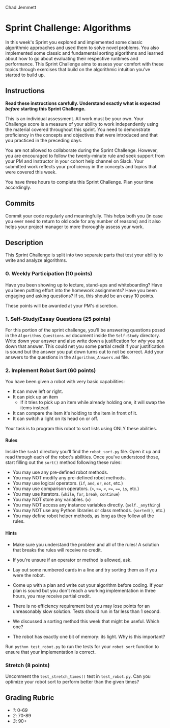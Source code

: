 Chad Jemmett
# Sprint Challenge: Algorithms

In this week's Sprint you explored and implemented some classic algorithmic
approaches and used them to solve novel problems. You also implemented some
classic and fundamental sorting algorithms and learned about how to go about
evaluating their respective runtimes and performance. This Sprint Challenge aims
to assess your comfort with these topics through exercises that build on the
algorithmic intuition you've started to build up.

## Instructions

**Read these instructions carefully. Understand exactly what is expected
_before_ starting this Sprint Challenge.**

This is an individual assessment. All work must be your own. Your Challenge
score is a measure of your ability to work independently using the material
covered throughout this sprint. You need to demonstrate proficiency in the
concepts and objectives that were introduced and that you practiced in the
preceding days.

You are not allowed to collaborate during the Sprint Challenge. However, you are
encouraged to follow the twenty-minute rule and seek support from your PM and
Instructor in your cohort help channel on Slack. Your submitted work reflects
your proficiency in the concepts and topics that were covered this week.

You have three hours to complete this Sprint Challenge. Plan your time
accordingly.

## Commits

Commit your code regularly and meaningfully. This helps both you (in case you
ever need to return to old code for any number of reasons) and it also helps
your project manager to more thoroughly assess your work.

## Description

This Sprint Challenge is split into two separate parts that test your ability to
write and analyze algorithms.

### 0. Weekly Participation (10 points)

Have you been showing up to lecture, stand-ups and whiteboarding? Have you been
putting effort into the homework assignments? Have you been engaging and asking
questions? If so, this should be an easy 10 points.

These points will be awarded at your PM's discretion.

### 1. Self-Study/Essay Questions (25 points)

For this portion of the sprint challenge, you'll be answering questions posed in
the `Algorithms_Questions.md` document inside the `Self-Study` directory. Write
down your answer and also write down a justification for _why_ you put down that
answer. This could net you some partial credit if your justification is sound
but the answer you put down turns out to not be correct. Add your answers to the
questions in the `Algorithms_Answers.md` file.

### 2. Implement Robot Sort (60 points)

You have been given a robot with very basic capabilities:

  * It can move left or right.
  * It can pick up an item
    * If it tries to pick up an item while already holding one, it will
      swap the items instead.
  * It can compare the item it's holding to the item in front of it.
  * It can switch a light on its head on or off.

Your task is to program this robot to sort lists using ONLY these abilities.

#### Rules

Inside the `task1` directory you'll find the `robot_sort.py` file. Open it
up and read through each of the robot's abilities. Once you've understood
those, start filling out the `sort()` method following these rules:

  * You may use any pre-defined robot methods.
  * You may NOT modify any pre-defined robot methods.
  * You may use logical operators. (`if`, `and`, `or`, `not`, etc.)
  * You may use comparison operators. (`>`, `>=`, `<`, `<=`, `==`, `is`, etc.)
  * You may use iterators. (`while`, `for`, `break`, `continue`)
  * You may NOT store any variables. (`=`)
  * You may NOT access any instance variables directly. (`self._anything`)
  * You may NOT use any Python libraries or class methods. (`sorted()`, etc.)
  * You may define robot helper methods, as long as they follow all the rules.


#### Hints

* Make sure you understand the problem and all of the rules! A solution that
  breaks the rules will receive no credit.

* If you're unsure if an operator or method is allowed, ask.

* Lay out some numbered cards in a line and try sorting them as if you were
  the robot.

* Come up with a plan and write out your algorithm before coding. If your
  plan is sound but you don't reach a working implementation in three hours,
  you may receive partial credit.

* There is no efficiency requirement but you may lose points for an
  unreasonably slow solution. Tests should run in far less than 1 second.

* We discussed a sorting method this week that might be useful. Which one?

* The robot has exactly one bit of memory: its light. Why is this important?

Run `python test_robot.py` to run the tests for your `robot sort` function to
ensure that your implementation is correct.

### Stretch (8 points)

Uncomment the `test_stretch_times()` test in `test_robot.py`. Can you optimize
your robot sort to perform better than the given times?

## Grading Rubric

* *1*: 0-69
* *2*: 70-89
* *3*: 90+
